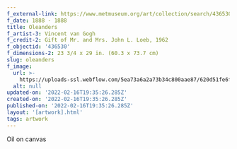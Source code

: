 ```yaml
---
f_external-link: https://www.metmuseum.org/art/collection/search/436530
f_date: 1888 - 1888
title: Oleanders
f_artist-3: Vincent van Gogh
f_credit-2: Gift of Mr. and Mrs. John L. Loeb, 1962
f_objectid: '436530'
f_dimensions-2: 23 3/4 x 29 in. (60.3 x 73.7 cm)
slug: oleanders
f_image:
  url: >-
    https://uploads-ssl.webflow.com/5ea73a6a2a73b34c800aae87/620d51fe6fe76d10773dc060_DT1494.jpeg
  alt: null
updated-on: '2022-02-16T19:35:26.285Z'
created-on: '2022-02-16T19:35:26.285Z'
published-on: '2022-02-16T19:35:26.285Z'
layout: '[artwork].html'
tags: artwork
---
```


Oil on canvas
